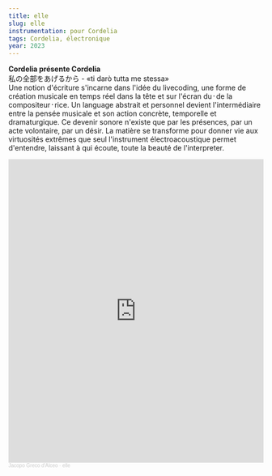 ```yaml
---
title: elle
slug: elle
instrumentation: pour Cordelia
tags: Cordelia, électronique
year: 2023
---
```

**Cordelia présente Cordelia**<br>
私の全部をあげるから - «ti darò tutta me stessa»<br>
Une notion d'écriture s'incarne dans l'idée du livecoding, une forme de création musicale en temps réel dans la tête et sur l'écran du᛫de la compositeur᛫rice. Un language abstrait et personnel devient l'intermédiaire entre la pensée musicale et son action concrète, temporelle et dramaturgique. Ce devenir sonore n'existe que par les présences, par un acte volontaire, par un désir. La matière se transforme pour donner vie aux virtuosités extrêmes que seul l'instrument électroacoustique permet d'entendre, laissant à qui écoute, toute la beauté de l'interpreter.<br>

<iframe width="100%" height="600" scrolling="no" frameborder="no" allow="autoplay" src="https://w.soundcloud.com/player/?url=https%3A//api.soundcloud.com/playlists/1674716547&color=%23f10000&auto_play=false&hide_related=false&show_comments=true&show_user=true&show_reposts=false&show_teaser=true&visual=true"></iframe><div style="font-size: 10px; color: #cccccc;line-break: anywhere;word-break: normal;overflow: hidden;white-space: nowrap;text-overflow: ellipsis; font-family: Interstate,Lucida Grande,Lucida Sans Unicode,Lucida Sans,Garuda,Verdana,Tahoma,sans-serif;font-weight: 100;"><a href="https://soundcloud.com/jacopogrecodalceo" title="Jacopo Greco d&#x27;Alceo" target="_blank" style="color: #cccccc; text-decoration: none;">Jacopo Greco d&#x27;Alceo</a> · <a href="https://soundcloud.com/jacopogrecodalceo/sets/elle" title="elle" target="_blank" style="color: #cccccc; text-decoration: none;">elle</a></div>